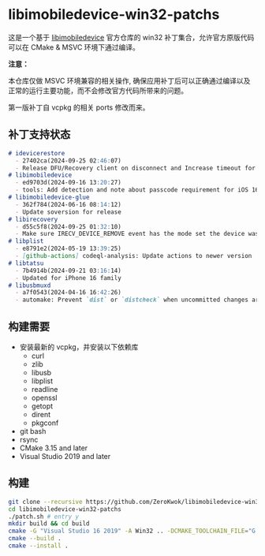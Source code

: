 # libimobiledevice-win32-patchs

这是一个基于 [libimobiledevice](https://github.com/libimobiledevice) 官方仓库的 win32 补丁集合，允许官方原版代码可以在 CMake & MSVC 环境下通过编译。

**注意：**

本仓库仅做 MSVC 环境兼容的相关操作, 确保应用补丁后可以正确通过编译以及正常的运行主要功能，而不会修改官方代码所带来的问题。

第一版补丁自 vcpkg 的相关 ports 修改而来。

## 补丁支持状态

```md
# idevicerestore
  - 27402ca(2024-09-25 02:46:07)
  - Release DFU/Recovery client on disconnect and Increase timeout for port DFU -> KIS
# libimobiledevice
  - ed9703d(2024-09-16 13:20:27)
  - tools: Add detection and note about passcode requirement for iOS 16.1
# libimobiledevice-glue
  - 362f784(2024-06-16 08:14:12)
  - Update soversion for release
# libirecovery
  - d55c5f8(2024-09-25 01:32:10)
  - Make sure IRECV_DEVICE_REMOVE event has the mode set the device was in
# libplist
  - e8791e2(2024-05-19 13:39:25)
  - [github-actions] codeql-analysis: Update actions to newer version
# libtatsu
  - 7b4914b(2024-09-21 03:16:14)
  - Updated for iPhone 16 family
# libusbmuxd
  - a7f0543(2024-04-16 16:42:26)
  - automake: Prevent `dist` or `distcheck` when uncommitted changes are present
```

## 构建需要

- 安装最新的 vcpkg，并安装以下依赖库
  - curl
  - zlib
  - libusb
  - libplist
  - readline
  - openssl
  - getopt
  - dirent
  - pkgconf
- git bash
- rsync
- CMake 3.15 and later
- Visual Studio 2019 and later

## 构建

```bash
git clone --recursive https://github.com/ZeroKwok/libimobiledevice-win32-patchs.git
cd libimobiledevice-win32-patchs
./patch.sh # entry y
mkdir build && cd build
cmake -G "Visual Studio 16 2019" -A Win32 .. -DCMAKE_TOOLCHAIN_FILE="G:/local/vcpkg/scripts/buildsystems/vcpkg.cmake" -DCMAKE_INSTALL_PREFIX="../installed"
cmake --build .
cmake --install .
```
